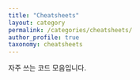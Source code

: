 ```yaml
---
title: "Cheatsheets"
layout: category
permalink: /categories/cheatsheets/
author_profile: true
taxonomy: cheatsheets
---
```


자주 쓰는 코드 모음입니다.